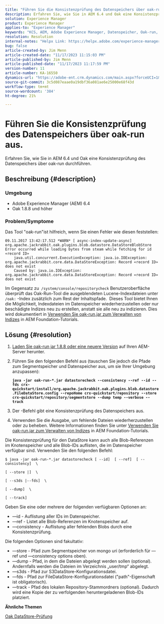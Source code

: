 ```yaml
---
title: "Führen Sie die Konsistenzprüfung des Datenspeichers über oak-run aus"
description: Erfahren Sie, wie Sie in AEM 6.4 und Oak eine Konsistenzprüfung des Datenspeichers über oak-run durchführen.
solution: Experience Manager
product: Experience Manager
applies-to: "Experience Manager"
keywords: "KCS, AEM, Adobe Experience Manager, Datenspeicher, Oak-run, Datastore-Konsistenzprüfung, Gewusst wie, 6.4"
resolution: Resolution
internal-notes: "Helpx Link: https://helpx.adobe.com/experience-manager/kb/How-to-run-a-datastore-consistency-check-via-oak-run-AEM.html"
bug: false
article-created-by: Jim Menn
article-created-date: "11/17/2023 11:15:03 PM"
article-published-by: Jim Menn
article-published-date: "11/17/2023 11:17:59 PM"
version-number: 11
article-number: KA-16550
dynamics-url: "https://adobe-ent.crm.dynamics.com/main.aspx?forceUCI=1&pagetype=entityrecord&etn=knowledgearticle&id=9bc39e22-9f85-ee11-8179-6045bd006268"
source-git-commit: 3c5d087eaae0a19dbf36a081ae6e25000e68f43d
workflow-type: tm+mt
source-wordcount: '384'
ht-degree: 21%

---
```


# Führen Sie die Konsistenzprüfung des Datenspeichers über oak-run aus.


Erfahren Sie, wie Sie in AEM 6.4 und Oak eine Konsistenzprüfung des Datenspeichers über oak-run durchführen.

## Beschreibung {#description}


### <b>Umgebung</b>

- Adobe Experience Manager (AEM) 6.4
- Oak 1.8.8 und höher




### <b>Problem/Symptome</b>

Das Tool &quot;oak-run&quot;ist hilfreich, wenn Sie einen Fehler wie diesen feststellen:


```
09.11.2017 13:42:17.512 *WARN* [ async-index-update-async]  org.apache.jackrabbit.oak.plugins.blob.datastore.DataStoreBlobStore Error occurred while loading bytes from steam while fetching for id «record ID»
    java.util.concurrent.ExecutionException: java.io.IOException: org.apache.jackrabbit.core.data.DataStoreException: Record «record ID» does not exist
    Caused by: java.io.IOException: org.apache.jackrabbit.core.data.DataStoreException: Record «record ID» does not exist
```




Im Gegensatz zu` /system/console/repositorycheck` Benutzeroberfläche überprüft das Oak-Run-Tool die ausgeblendeten Lucene-Indexdateien unter `/oak:` -Index zusätzlich zum Rest der Inhaltspfade.  Dieses Tool bietet Ihnen die Möglichkeit, Indexdateien im Datenspeicher wiederherzustellen oder nur beschädigte Indizes neu zu erstellen, anstatt sie alle neu zu indizieren. Dies wird dokumentiert in [Verwenden Sie oak-run.jar zum Verwalten von Indizes](https://experienceleague.adobe.com/docs/experience-manager-learn/foundation/administration/use-oak-run-jar-to-manage-indexes.html?lang=en) in AEM Foundation-Tutorials.


## Lösung {#resolution}


1. [Laden Sie oak-run jar 1.8.8 oder eine neuere Version](https://repo1.maven.org/maven2/org/apache/jackrabbit/oak-run/) auf Ihren AEM-Server herunter.
2. Führen Sie den folgenden Befehl aus (tauschen Sie jedoch die Pfade zum Segmentspeicher und Datenspeicher aus, um sie Ihrer Umgebung anzupassen):

   <b>`java -jar oak-run-*.jar datastorecheck --consistency --ref --id --fds crx-quickstart/install/org.apache.jackrabbit.oak.plugins.blob.datastore.FileDataStore.config --repoHome crx-quickstart/repository --store crx-quickstart/repository/segmentstore --dump temp --verbose --track`</b>


3. Der -Befehl gibt eine Konsistenzprüfung des Datenspeichers aus.
4. Verwenden Sie die Ausgabe, um fehlende Dateien wiederherzustellen oder zu beheben. Weitere Informationen finden Sie unter [Verwenden Sie oak-run.jar zum Verwalten von Indizes](https://experienceleague.adobe.com/docs/experience-manager-learn/foundation/administration/use-oak-run-jar-to-manage-indexes.html?lang=en) in AEM Foundation-Tutorials.


Die Konsistenzprüfung für den DataStore kann auch alle Blob-Referenzen im Knotenspeicher und alle Blob-IDs auflisten, die im Datenspeicher verfügbar sind. Verwenden Sie den folgenden Befehl:

`$ java -jar oak-run-*.jar datastorecheck [ --id]  [ --ref]  [ --consistency]  \`

`[ --store |]  \`

`[ --s3ds |--fds]  \`

`[ --dump]  \`

`[ --track]`

Geben Sie eine oder mehrere der folgenden verfügbaren Optionen an:

- —id - Auflistung aller IDs im Datenspeicher.
- —ref - Listet alle Blob-Referenzen im Knotenspeicher auf.
- —consistency - Auflistung aller fehlenden Blobs durch eine Konsistenzprüfung.


Die folgenden Optionen sind fakultativ:

- —store - Pfad zum Segmentspeicher von mongo uri (erforderlich für —ref und —consistency options oben).
- —dump - Pfad, in dem die Dateien abgelegt werden sollen (optional). Andernfalls werden die Dateien im Verzeichnis „user/tmp“ abgelegt.
- —s3ds - Pfad zur S3DataStore-Konfigurationsdatei.
- —fds - Pfad zur FileDataStore-Konfigurationsdatei (&quot;path&quot;-Eigenschaft ist obligatorisch).
- —track - Pfad des lokalen Repository-Stammordners (optional). Dadurch wird eine Kopie der zu verfolgenden heruntergeladenen Blob-IDs platziert.


<b>Ähnliche Themen</b>

[Oak DataStore-Prüfung](https://github.com/apache/jackrabbit-oak/tree/1.8/oak-run#oak-datastore-check)
